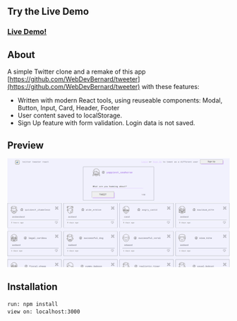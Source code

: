 ## Try the Live Demo

### [Live Demo!](https://twitterreact.vercel.app/)

## About

A simple Twitter clone and a remake of this app [https://github.com/WebDevBernard/tweeter](https://github.com/WebDevBernard/tweeter) with these features:

- Written with modern React tools, using reuseable components: Modal, Button, Input, Card, Header, Footer
- User content saved to localStorage.
- Sign Up feature with form validation. Login data is not saved.

## Preview

!["twitter tweeter react"](https://raw.githubusercontent.com/WebDevBernard/Portfolio/main/docs/twitter.png)

## Installation

`run: npm install`<br/>
`view on: localhost:3000`
